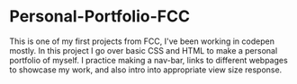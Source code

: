 # Personal-Portfolio-FCC

This is one of my first projects from FCC, I've been working in codepen mostly.
In this project I go over basic CSS and HTML to make a personal portfolio of myself.
I practice making a nav-bar, links to different webpages to showcase my work, and also intro into appropriate view size response.
